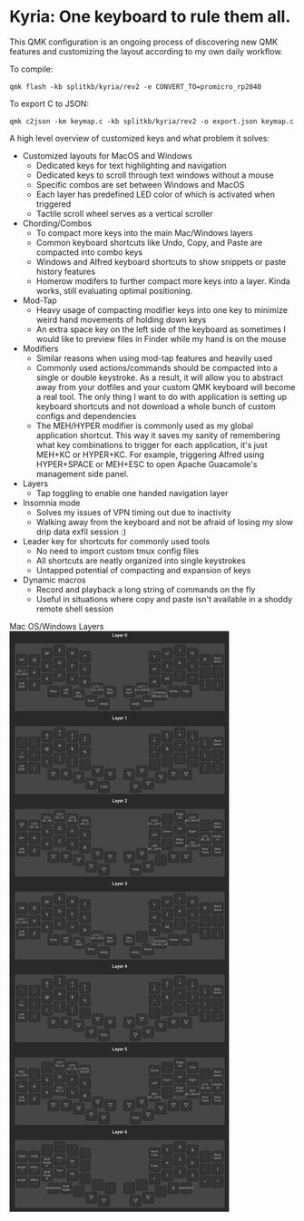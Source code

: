 # Kyria: One keyboard to rule them all.
This QMK configuration is an ongoing process of discovering new QMK features and customizing the layout according to my own daily workflow.

To compile:
```
qmk flash -kb splitkb/kyria/rev2 -e CONVERT_TO=promicro_rp2040
```

To export C to JSON:
```
qmk c2json -km keymap.c -kb splitkb/kyria/rev2 -o export.json keymap.c
```

A high level overview of customized keys and what problem it solves:
- Customized layouts for MacOS and Windows
  - Dedicated keys for text highlighting and navigation
  - Dedicated keys to scroll through text windows without a mouse
  - Specific combos are set between Windows and MacOS
  - Each layer has predefined LED color of which is activated when triggered
  - Tactile scroll wheel serves as a vertical scroller
- Chording/Combos
  - To compact more keys into the main Mac/Windows layers
  - Common keyboard shortcuts like Undo, Copy, and Paste are compacted into combo keys
  - Windows and Alfred keyboard shortcuts to show snippets or paste history features
  - Homerow modifers to further compact more keys into a layer. Kinda works, still evaluating optimal positioning.
- Mod-Tap
  - Heavy usage of compacting modifier keys into one key to minimize weird hand movements of holding down keys
  - An extra space key on the left side of the keyboard as sometimes I would like to preview files in Finder while my hand is on the mouse
- Modifiers
  - Similar reasons when using mod-tap features and heavily used
  - Commonly used actions/commands should be compacted into a single or double keystroke. As a result, it will allow you to abstract away from your dotfiles and your custom QMK keyboard will become a real tool. The only thing I want to do with application is setting up keyboard shortcuts and not download a whole bunch of custom configs and dependencies
  - The MEH/HYPER modifier is commonly used as my global application shortcut. This way it saves my sanity of remembering what key combinations to trigger for each application, it's just MEH+KC or HYPER+KC. For example, triggering Alfred using HYPER+SPACE or MEH+ESC to open Apache Guacamole's management side panel.
- Layers
  - Tap toggling to enable one handed navigation layer
- Insomnia mode
  - Solves my issues of VPN timing out due to inactivity
  - Walking away from the keyboard and not be afraid of losing my slow drip data exfil session :)
- Leader key for shortcuts for commonly used tools
  - No need to import custom tmux config files
  - All shortcuts are neatly organized into single keystrokes
  - Untapped potential of compacting and expansion of keys
- Dynamic macros
  - Record and playback a long string of commands on the fly
  - Useful in situations where copy and paste isn't available in a shoddy remote shell session

Mac OS/Windows Layers
![keyboard image](https://raw.githubusercontent.com/jtuyen/qmk_kyria/main/layers.png)
